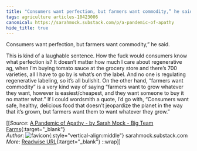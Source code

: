```yaml
---
title: "Consumers want perfection, but farmers want commodity,” he said. This ..."
tags: agriculture articles-10423006
canonical: https://sarahmock.substack.com/p/a-pandemic-of-apathy
hide_title: true
---
```


Consumers want perfection, but farmers want commodity,” he said.

This is kind of a laughable sentence. How the fuck would consumers know what perfection is? It doesn’t matter how much I care about regenerative ag, when I’m buying tomato sauce at the grocery store and there’s 700 varieties, all I have to go by is what’s on the label. And no one is regulating regenerative labeling, so it’s all bullshit. On the other hand, “farmers want commodity” is a very kind way of saying “farmers want to grow whatever they want, however is easiest/cheapest, and they want someone to buy it no matter what.” If I could wordsmith a quote, I’d go with, “Consumers want safe, healthy, delicious food that doesn’t jeopardize the planet in the way that it’s grown, but farmers want them to want whatever they grow.”


[[_Source_: [A Pandemic of Apathy - by Sarah Mock - Big Team Farms](https://sarahmock.substack.com/p/a-pandemic-of-apathy){:target="_blank"}<br>
_Author_: ![favicon](https://s2.googleusercontent.com/s2/favicons?domain=sarahmock.substack.com){:style="vertical-align:middle"} sarahmock.substack.com<br>
_More_: [Readwise URL](https://readwise.io/open/213348119){:target="_blank"}
::wrap]]